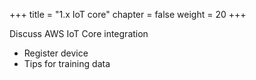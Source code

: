 +++
title = "1.x IoT core"
chapter = false
weight = 20
+++

Discuss AWS IoT Core integration

* Register device
* Tips for training data
